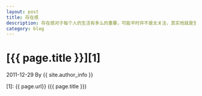 ```yaml
---
layout: post
title: 存在感
description: 存在感对于每个人的生活有多么的重要，可能平时并不是太关注，其实他就是生活的全部
category: blog
---
```


# [{{ page.title }}][1]
2011-12-29 By {{ site.author_info }}





[Viney]:    http://viney.github.com  "Viney"
[1]:    {{ page.url}}  ({{ page.title }})
